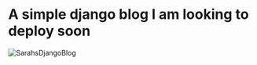 
# A simple django blog I am looking to deploy soon


![SarahsDjangoBlog](https://github.com/blulady/blog/assets/67162265/7f5a8e70-d3f8-4182-8253-191936205e19)
